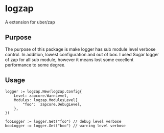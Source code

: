 # logzap
A extension for uber/zap

## Purpose
The purpose of this package is make logger has sub module level verbose control.
In addition, lowest configuration and out of box.
I used Sugar logger of zap for all sub module, however it means lost some excellent performance to some degree.

## Usage
```
logger := logzap.New(logzap.Config{
    Level: zapcore.WarnLevel,
    Modules: logzap.ModulesLevel{
        "foo":  zapcore.DebugLevel,
    },
})

fooLogger := logger.Get("foo") // debug level verbose
booLogger := logger.Get("boo") // warning level verbose
```
